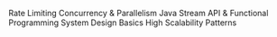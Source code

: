 Rate Limiting
Concurrency & Parallelism
Java Stream API & Functional Programming
System Design Basics
High Scalability Patterns